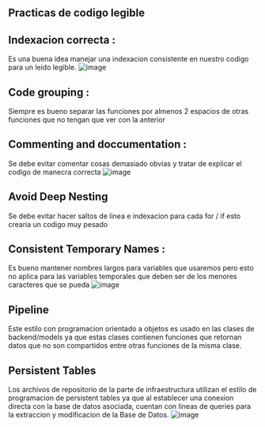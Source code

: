 ## Practicas de codigo legible
 ## Indexacion correcta :
 Es una buena idea manejar una indexacion consistente en nuestro codigo para un leido legible.
 ![image](https://user-images.githubusercontent.com/82822546/185642498-ee1ea7b5-ef2c-403b-bf92-23cccd9f6540.png)

 ## Code grouping :
 Siempre es bueno separar las funciones por almenos 2 espacios de otras funciones que no tengan que ver con la anterior
 ## Commenting and doccumentation :
 Se debe evitar comentar cosas demasiado obvias y tratar de explicar el codigo de manecra correcta 
 ![image](https://user-images.githubusercontent.com/82822546/185642515-f6b57a82-b5f6-41b1-8642-c9cdf42989d1.png)

 ## Avoid Deep Nesting 
 Se debe evitar hacer saltos de linea e indexacion para cada for / if esto crearia un codigo muy pesado
 ## Consistent Temporary Names : 
 Es bueno mantener nombres largos para variables que usaremos pero esto no aplica para las variables temporales que deben ser de los menores caracteres que se pueda
 ![image](https://user-images.githubusercontent.com/82822546/185634100-ceb4c2f8-bc4c-4e6b-bc79-18df569cc32a.png)

## Pipeline
Este estilo con programacion orientado a objetos es usado en las clases de backend/models ya que estas clases contienen funciones que retornan datos que no son compartidos entre otras funciones de la misma clase.
## Persistent Tables
Los archivos de repositorio de la parte de infraestructura utilizan el estilo de programacion de persistent tables ya que al establecer una conexion directa con la base de datos asociada, cuentan con lineas de queries para la extraccion y modificacion de la Base de Datos.
![image](https://user-images.githubusercontent.com/82822546/185633813-dcf47291-f8a6-4a09-870a-fc84edbabdeb.png)



